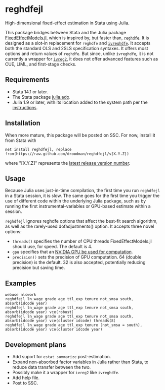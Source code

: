 # reghdfejl
High-dimensional fixed-effect estimation in Stata using Julia.

This package bridges between Stata and the Julia package [FixedEffectModels.jl](https://github.com/FixedEffects/FixedEffectModels.jl), which is inspired by, but faster than, [`reghdfe`](https://github.com/sergiocorreia/reghdfe). It is designed as a slot-in replacement for `reghdfe` and [`ivreghdfe`](https://github.com/sergiocorreia/ivreghdfe). It accepts both the standard OLS and 2SLS specification syntaxes. It offers most options and return values of `reghdfe`. But since, unlike `ivreghdfe`, it is not currently a wrapper for [`ivreg2`](https://ideas.repec.org/c/boc/bocode/s425401.html), it does not offer advanced features such as CUE, LIML, and first-stage checks.

## Requirements
* Stata 14.1 or later.
* The Stata package [julia.ado](https://github.com/droodman/julia.ado).
* Julia 1.9 or later, with its location added to the system path per the [instructions](https://julialang.org/downloads).

## Installation
When more mature, this package will be posted on SSC. For now, install it from Stata with
```
net install reghdfejl, replace from(https://raw.github.com/droodman/reghdfejl/v[X.Y.Z])
```
where "[X.Y.Z]" represents the [latest release version number](https://github.com/droodman/reghdfejl/releases).


## Usage
Because Julia uses just-in-time compilation, the first time you run `reghdfejl` in a Stata session, it is slow. The same goes for the first time you trigger the use of different code within the underlying Julia package, such as by running the first instrumental-variables or GPU-based estimate within a session.

`reghdfejl` ignores reghdfe options that affect the best-fit search algorithm, as well as the rarely-used dofadjustments() option. It accepts three novel options:
* `threads()` specifies the number of CPU threads FixedEffectModels.jl should use, for speed. The default is 4.
* `gpu` specifies that an [NVIDIA GPU be used for computation](https://github.com/FixedEffects/FixedEffectModels.jl#nvidia-gpu).
* `precision()` sets the precision of GPU computation. 64 (double precision) is the default. 32 is also accepted, potentially reducing precision but saving time.

## Examples
```
webuse nlswork
reghdfejl ln_wage grade age ttl_exp tenure not_smsa south, absorb(idcode year)
reghdfejl ln_wage grade age ttl_exp tenure not_smsa south, absorb(idcode year) vce(robust)
reghdfejl ln_wage grade age ttl_exp tenure not_smsa south, absorb(idcode year) vce(cluster idcode) threads(8)
reghdfejl ln_wage grade age ttl_exp tenure (not_smsa = south), absorb(idcode year) vce(cluster idcode year)
```

## Development plans
* Add suport for `estat summarize` post-estimation.
* Expand non-absorbed factor variables in Julia rather than Stata, to reduce data transfer between the two.
* Possibly make it a wrapper for `ivreg2` like `ivreghdfe`.
* Add help file.
* Post to SSC.
